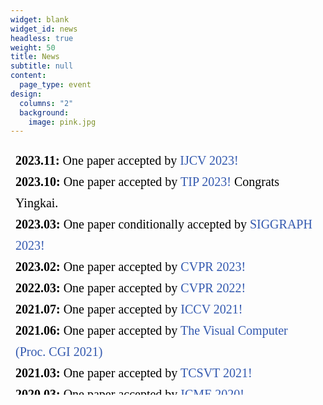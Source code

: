 ```yaml
---
widget: blank
widget_id: news
headless: true
weight: 50
title: News
subtitle: null
content:
  page_type: event
design:
  columns: "2"
  background:
    image: pink.jpg
---
```

<iframe srcdoc="<div style='height: 400px; font-size:20px; line-height:1.7;'>
<b>2023.11:</b> One paper accepted by  <span style='color:rgb(51, 89, 175);'>IJCV 2023!</span> <br>
<b>2023.10:</b> One paper accepted by  <span style='color:rgb(51, 89, 175);'>TIP 2023!</span> Congrats Yingkai.  <br>
<b>2023.03:</b> One paper conditionally accepted by  <span style='color:rgb(51, 89, 175);'>SIGGRAPH 2023!</span>  <br>
<b>2023.02:</b> One paper accepted by  <span style='color:rgb(51, 89, 175);'>CVPR 2023!</span> <br>
<b>2022.03:</b> One paper accepted by  <span style='color:rgb(51, 89, 175);'>CVPR 2022!</span> <br>
<b>2021.07:</b> One paper accepted by  <span style='color:rgb(51, 89, 175);'>ICCV 2021!</span> <br>
<b>2021.06:</b> One paper accepted by  <span style='color:rgb(51, 89, 175);'>The Visual Computer (Proc. CGI 2021)</span> <br>
<b>2021.03:</b> One paper accepted by  <span style='color:rgb(51, 89, 175);'>TCSVT 2021!</span> <br>
<b>2020.03:</b> One paper accepted by  <span style='color:rgb(51, 89, 175);'>ICME 2020!</span> <br>
</div>" style="width:100%; height:400px;  border: none;"></iframe>
